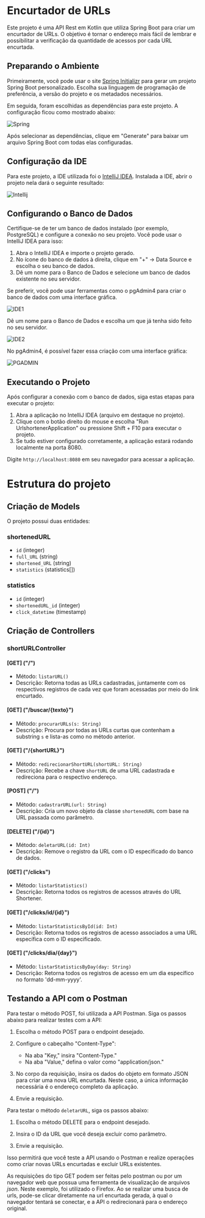 # Encurtador de URLs

Este projeto é uma API Rest em Kotlin que utiliza Spring Boot para criar um encurtador de URLs. O objetivo é tornar o endereço mais fácil de lembrar e possibilitar a verificação da quantidade de acessos por cada URL encurtada.

## Preparando o Ambiente

Primeiramente, você pode usar o site [Spring Initializr](https://start.spring.io/) para gerar um projeto Spring Boot personalizado. Escolha sua linguagem de programação de preferência, a versão do projeto e os metadados necessários.

Em seguida, foram escolhidas as dependências para este projeto. A configuração ficou como mostrado abaixo:

![Spring](https://github.com/Elardenberg/urlshortener/raw/main/assets/spring%20initializr.png)

Após selecionar as dependências, clique em "Generate" para baixar um arquivo Spring Boot com todas elas configuradas.

## Configuração da IDE

Para este projeto, a IDE utilizada foi o [IntelliJ IDEA](https://www.jetbrains.com/idea/download/?section=linux). Instalada a IDE, abrir o projeto nela dará o seguinte resultado:

![Intellij](https://github.com/Elardenberg/urlshortener/raw/main/assets/intellij.png)


## Configurando o Banco de Dados

Certifique-se de ter um banco de dados instalado (por exemplo, PostgreSQL) e configure a conexão no seu projeto. Você pode usar o IntelliJ IDEA para isso:

1. Abra o IntelliJ IDEA e importe o projeto gerado.
2. No ícone do banco de dados à direita, clique em "+" -> Data Source e escolha o seu banco de dados.
3. Dê um nome para o Banco de Dados e selecione um banco de dados existente no seu servidor.

Se preferir, você pode usar ferramentas como o pgAdmin4 para criar o banco de dados com uma interface gráfica.

![IDE1](https://github.com/Elardenberg/urlshortener/raw/main/assets/db%20config%20path.png)

Dê um nome para o Banco de Dados e escolha um que já tenha sido feito no seu servidor.

![IDE2](https://github.com/Elardenberg/urlshortener/raw/main/assets/db%20configuration.png)

No pgAdmin4, é possível fazer essa criação com uma interface gráfica:

![PGADMIN](https://github.com/Elardenberg/urlshortener/raw/main/assets/pg%20admin%204.png)

## Executando o Projeto

Após configurar a conexão com o banco de dados, siga estas etapas para executar o projeto:

1. Abra a aplicação no IntelliJ IDEA (arquivo em destaque no projeto).
2. Clique com o botão direito do mouse e escolha "Run UrlshortenerApplication" ou pressione Shift + F10 para executar o projeto.
3. Se tudo estiver configurado corretamente, a aplicação estará rodando localmente na porta 8080.

Digite `http://localhost:8080` em seu navegador para acessar a aplicação.

# Estrutura do projeto

## Criação de Models

O projeto possui duas entidades:

### shortenedURL

- `id` (integer)
- `full_URL` (string)
- `shortened_URL` (string)
- `statistics` (statistics[])

### statistics

- `id` (integer)
- `shortenedURL_id` (integer)
- `click_datetime` (timestamp)

## Criação de Controllers

### shortURLController

#### [GET] ("/")

- Método: `listarURL()`
- Descrição: Retorna todas as URLs cadastradas, juntamente com os respectivos registros de cada vez que foram acessadas por meio do link encurtado.

#### [GET] ("/buscar/{texto}")

- Método: `procurarURLs(s: String)`
- Descrição: Procura por todas as URLs curtas que contenham a substring `s` e lista-as como no método anterior.

#### [GET] ("/{shortURL}")

- Método: `redirecionarShortURL(shortURL: String)`
- Descrição: Recebe a chave `shortURL` de uma URL cadastrada e redireciona para o respectivo endereço.

#### [POST] ("/")

- Método: `cadastrarURL(url: String)`
- Descrição: Cria um novo objeto da classe `shortenedURL` com base na URL passada como parâmetro.

#### [DELETE] ("/{id}")

- Método: `deletarURL(id: Int)`
- Descrição: Remove o registro da URL com o ID especificado do banco de dados.

#### [GET] ("/clicks")

- Método: `listarStatistics()`
- Descrição: Retorna todos os registros de acessos através do URL Shortener.

#### [GET] ("/clicks/id/{id}")

- Método: `listarStatisticsById(id: Int)`
- Descrição: Retorna todos os registros de acesso associados a uma URL específica com o ID especificado.

#### [GET] ("/clicks/dia/{day}")

- Método: `listarStatisticsByDay(day: String)`
- Descrição: Retorna todos os registros de acesso em um dia específico no formato 'dd-mm-yyyy'.

## Testando a API com o Postman

Para testar o método POST, foi utilizada a API Postman. Siga os passos abaixo para realizar testes com a API:

1. Escolha o método POST para o endpoint desejado.

2. Configure o cabeçalho "Content-Type":
   - Na aba "Key," insira "Content-Type."
   - Na aba "Value," defina o valor como "application/json."

3. No corpo da requisição, insira os dados do objeto em formato JSON para criar uma nova URL encurtada. Neste caso, a única informação necessária é o endereço completo da aplicação.

4. Envie a requisição.

Para testar o método `deletarURL`, siga os passos abaixo:

1. Escolha o método DELETE para o endpoint desejado.

2. Insira o ID da URL que você deseja excluir como parâmetro.

3. Envie a requisição.

Isso permitirá que você teste a API usando o Postman e realize operações como criar novas URLs encurtadas e excluir URLs existentes.

As requisições do tipo GET podem ser feitas pelo postman ou por um navegador web que possua uma ferramenta de visualização de arquivos _json_. Neste exemplo, foi utilizado o Firefox. Ao se realizar uma busca de urls, pode-se clicar diretamente na url encurtada gerada, à qual o navegador tentará se conectar, e a API o redirecionará para o endereço original.
